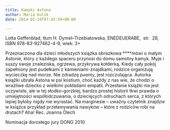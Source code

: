 ```yaml
---
title: Kamyki Astona
author: Maria Kulik
date: 2014-02-18T07:43:59+00:00

---
```

Lotta Geffenblad, tłum H. Dymel–Trzebiatowska, ENEDEUERABE,  str.  28, ISBN 978-83-927462-4-9, wiek: 3+

Przeznaczona dla dzieci młodszych książka obrazkowa ****mówi o małym Astonie, który z każdego spaceru przynosi do domu samotny kamyk. Myje i suszy swoje znaleziska, ogrzewa, przykrywa kołderką. Kiedy cały pokój zapełniony jest pudełkami z kamieniami-znajdkami, rodzice organizują wycieczkę nad morze. Nie zdradzę puenty, jest rozczulająca. Autorka książki ubrała Astona w psi kostium, choć każdy z nas wie, że chodzi o wrażliwe dziecko z wielkimi pokładami empatii. Przesłanie książki nie jest oczywiste, ale w tej słodko-gorzkiej, bardzo prostej historii tkwi prawda o umiejętności współodczuwania, o dziecięcych odruchach serca, z których lepiej byłoby nigdy nie wyrastać. Na marginesie &#8211; uważny czytelnik znajdzie w książce przykład przełamywania nawyków &#8211; które z rodziców robi na drutach? Aha! Rec. Joanna Olech

Nominacja dorosłego jury DONG 2010
